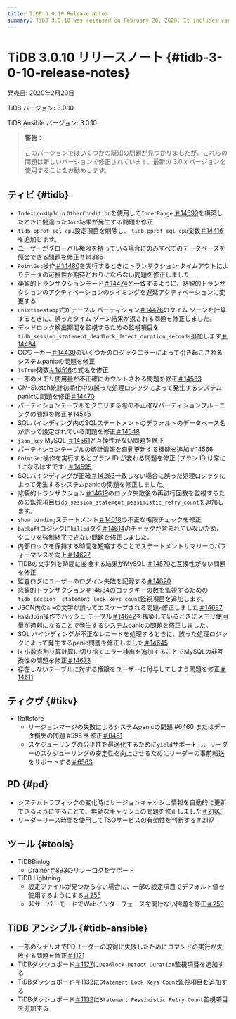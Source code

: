 ```yaml
---
title: TiDB 3.0.10 Release Notes
summary: TiDB 3.0.10 was released on February 20, 2020. It includes various bug fixes and improvements for TiDB, TiKV, PD, and TiDB Ansible. Some notable fixes include wrong Join results, data visibility issues, and system panic problems. TiDB Ansible also added new monitoring items to the dashboard. The release notes recommend using the latest 3.0.x version due to known issues in this release.
---
```


# TiDB 3.0.10 リリースノート {#tidb-3-0-10-release-notes}

発売日: 2020年2月20日

TiDB バージョン: 3.0.10

TiDB Ansible バージョン: 3.0.10

> **警告：**
>
> このバージョンではいくつかの既知の問題が見つかりましたが、これらの問題は新しいバージョンで修正されています。最新の 3.0.x バージョンを使用することをお勧めします。

## ティビ {#tidb}

-   `IndexLookUpJoin` `OtherCondition`を使用して`InnerRange` [＃14599](https://github.com/pingcap/tidb/pull/14599)を構築したときに間違った`Join`結果が発生する問題を修正
-   `tidb_pprof_sql_cpu`設定項目を削除し、 `tidb_pprof_sql_cpu`変数[＃14416](https://github.com/pingcap/tidb/pull/14416)を追加します。
-   ユーザーがグローバル権限を持っている場合にのみすべてのデータベースを照会できる問題を修正[＃14386](https://github.com/pingcap/tidb/pull/14386)
-   `PointGet`操作[＃14480](https://github.com/pingcap/tidb/pull/14480)を実行するときにトランザクション タイムアウトによりデータの可視性が期待どおりにならない問題を修正しました
-   楽観的トランザクションモード[＃14474](https://github.com/pingcap/tidb/pull/14474)と一致するように、悲観的トランザクションのアクティベーションのタイミングを遅延アクティベーションに変更する
-   `unixtimestamp`式がテーブル パーティション[＃14476](https://github.com/pingcap/tidb/pull/14476)のタイム ゾーンを計算するときに、誤ったタイム ゾーン結果が返される問題を修正しました。
-   デッドロック検出期間を監視するための監視項目を`tidb_session_statement_deadlock_detect_duration_seconds`追加します[＃14484](https://github.com/pingcap/tidb/pull/14484)
-   GCワーカー[＃14439](https://github.com/pingcap/tidb/pull/14439)のいくつかのロジックエラーによって引き起こされるシステムpanicの問題を修正
-   `IsTrue`関数[＃14516](https://github.com/pingcap/tidb/pull/14516)の式名を修正
-   一部のメモリ使用量が不正確にカウントされる問題を修正[＃14533](https://github.com/pingcap/tidb/pull/14533)
-   CM-Sketch統計初期化中の誤った処理ロジックによって発生するシステムpanicの問題を修正[＃14470](https://github.com/pingcap/tidb/pull/14470)
-   パーティションテーブルをクエリする際の不正確なパーティションプルーニングの問題を修正[＃14546](https://github.com/pingcap/tidb/pull/14546)
-   SQLバインディング内のSQLステートメントのデフォルトのデータベース名が誤って設定されている問題を修正[＃14548](https://github.com/pingcap/tidb/pull/14548)
-   `json_key` MySQL [＃14561](https://github.com/pingcap/tidb/pull/14561)と互換性がない問題を修正
-   パーティションテーブルの統計情報を自動更新する機能を追加[＃14566](https://github.com/pingcap/tidb/pull/14566)
-   `PointGet`操作を実行するとプラン ID が変わる問題を修正 (プラン ID は常に`1`になるはずです) [＃14595](https://github.com/pingcap/tidb/pull/14595)
-   SQLバインディングが正確[＃14263](https://github.com/pingcap/tidb/pull/14263)一致しない場合に誤った処理ロジックによって発生するシステムpanicの問題を修正しました。
-   悲観的トランザクション[＃14619](https://github.com/pingcap/tidb/pull/14619)のロック失敗後の再試行回数を監視するための監視項目`tidb_session_statement_pessimistic_retry_count`を追加します。
-   `show binding`ステートメント[＃14618](https://github.com/pingcap/tidb/pull/14618)の不正な権限チェックを修正
-   `backoff`ロジックに`killed`タグ[＃14614](https://github.com/pingcap/tidb/pull/14614)のチェックが含まれていないため、クエリを強制終了できない問題を修正しました。
-   内部ロックを保持する時間を短縮することでステートメントサマリーのパフォーマンスを向上[＃14627](https://github.com/pingcap/tidb/pull/14627)
-   TiDBの文字列を時間に変換する結果がMySQL [＃14570](https://github.com/pingcap/tidb/pull/14570)と互換性がない問題を修正
-   監査ログにユーザーのログイン失敗を記録する[＃14620](https://github.com/pingcap/tidb/pull/14620)
-   悲観的トランザクション[＃14634](https://github.com/pingcap/tidb/pull/14634)のロックキーの数を監視するための`tidb_session_ statement_lock_keys_count`監視項目を追加します。
-   JSON内の`&` `>`の文字が誤ってエスケープされる問題`<`修正しました[＃14637](https://github.com/pingcap/tidb/pull/14637)
-   `HashJoin`操作でハッシュ テーブル[＃14642](https://github.com/pingcap/tidb/pull/14642)を構築しているときにメモリ使用量が過剰になることで発生するシステムpanicの問題を修正しました。
-   SQL バインディングが不正なレコードを処理するときに、誤った処理ロジックによって発生するpanic問題を修正しました[＃14645](https://github.com/pingcap/tidb/pull/14645)
-   ix 小数点割り算計算に切り捨てエラー検出を追加することでMySQLの非互換性の問題を修正[＃14673](https://github.com/pingcap/tidb/pull/14673)
-   存在しないテーブルに対する権限をユーザーに付与してしまう問題を修正[＃14611](https://github.com/pingcap/tidb/pull/14611)

## ティクヴ {#tikv}

-   Raftstore
    -   リージョンマージの失敗によるシステムpanicの問題 #6460 またはデータ損失の問題 #598 を修正[＃6481](https://github.com/tikv/tikv/pull/6481)
    -   スケジューリングの公平性を最適化するために`yield`サポートし、リーダーのスケジューリングの安定性を向上させるためにリーダーの事前転送をサポートする[＃6563](https://github.com/tikv/tikv/pull/6563)

## PD {#pd}

-   システムトラフィックの変化時にリージョンキャッシュ情報を自動的に更新できるようにすることで、無効なキャッシュの問題を修正しました[＃2103](https://github.com/pingcap/pd/pull/2103)
-   リーダーリース時間を使用してTSOサービスの有効性を判断する[＃2117](https://github.com/pingcap/pd/pull/2117)

## ツール {#tools}

-   TiDBBinlog
    -   Drainer[＃893](https://github.com/pingcap/tidb-binlog/pull/893)のリレーログをサポート
-   TiDB Lightning
    -   設定ファイルが見つからない場合に、一部の設定項目でデフォルト値を使用するようにする[＃255](https://github.com/pingcap/tidb-lightning/pull/255)
    -   非サーバーモードでWebインターフェースを開けない問題を修正[＃259](https://github.com/pingcap/tidb-lightning/pull/259)

## TiDB アンシブル {#tidb-ansible}

-   一部のシナリオでPDリーダーの取得に失敗したためにコマンドの実行が失敗する問題を修正[＃1121](https://github.com/pingcap/tidb-ansible/pull/1121)
-   TiDBダッシュボード[＃1127](https://github.com/pingcap/tidb-ansible/pull/1127)に`Deadlock Detect Duration`監視項目を追加する
-   TiDBダッシュボード[＃1132](https://github.com/pingcap/tidb-ansible/pull/1132)に`Statement Lock Keys Count`監視項目を追加する
-   TiDBダッシュボード[＃1133](https://github.com/pingcap/tidb-ansible/pull/1133)に`Statement Pessimistic Retry Count`監視項目を追加する
